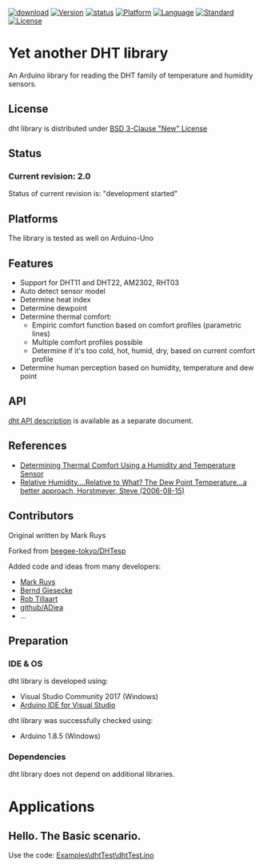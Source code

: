 [![download](https://img.shields.io/badge/current-download-brightgreen.svg)](https://github.com/jbanaszczyk/dht/archive/master.zip)
[![Version](https://img.shields.io/badge/release-2.0-brightgreen.svg)](https://github.com/jbanaszczyk/dht/releases)
[![status](https://img.shields.io/badge/status-alpha-red.svg)](https://github.com/jbanaszczyk/dht/releases)
[![Platform](https://img.shields.io/badge/platform-arduino-blue.svg)](https://www.arduino.cc/)
[![Language](https://img.shields.io/badge/language-C++-blue.svg)](https://isocpp.org/)
[![Standard](https://img.shields.io/badge/c%2B%2B-11/14-blue.svg)](https://en.wikipedia.org/wiki/C%2B%2B#Standardization)
[![License](https://img.shields.io/badge/license-BSD-blue.svg)](https://github.com/jbanaszczyk/dht/blob/master/LICENSE)


# Yet another DHT library

An Arduino library for reading the DHT family of temperature and humidity sensors.

## License

dht library is distributed under [BSD 3-Clause "New" License](https://github.com/jbanaszczyk/dht/blob/master/LICENSE)

## Status

### Current revision: 2.0

Status of current revision is: "development started"

## Platforms

The library is tested as well on Arduino-Uno

## Features

- Support for DHT11 and DHT22, AM2302, RHT03
- Auto detect sensor model
- Determine heat index
- Determine dewpoint
- Determine thermal comfort:
  * Empiric comfort function based on comfort profiles (parametric lines)
  * Multiple comfort profiles possible
  * Determine if it's too cold, hot, humid, dry, based on current comfort profile
- Determine human perception based on humidity, temperature and dew point 

## API

[dht API description](API.md) is available as a separate document.

## References

* [Determining Thermal Comfort Using a Humidity and Temperature Sensor](https://www.azosensors.com/article.aspx?ArticleID=487)
* [Relative Humidity....Relative to What? The Dew Point Temperature...a better approach, Horstmeyer, Steve (2006-08-15)](http://www.shorstmeyer.com/wxfaqs/humidity/humidity.html)

## Contributors

Original written by Mark Ruys

Forked from [beegee-tokyo/DHTesp](https://github.com/beegee-tokyo/DHTesp)

Added code and ideas from many developers:
- [Mark Ruys](https://github.com/markruys/arduino-DHT)
- [Bernd Giesecke](https://github.com/beegee-tokyo/DHTesp)
- [Rob Tillaart](https://github.com/RobTillaart/libDHT)
- [github/ADiea](https://github.com/ADiea/libDHT)
- ...


## Preparation

### IDE & OS

dht library is developed using:
* Visual Studio Community 2017 (Windows)
* [Arduino IDE for Visual Studio](http://www.visualmicro.com)

dht library was successfully checked using:
* Arduino 1.8.5 (Windows)

### Dependencies

dht library does not depend on additional libraries.

# Applications

## Hello. The Basic scenario.<a name="dhtTest"></a>

Use the code:  [Examples\dhtTest\dhtTest.ino](https://github.com/jbanaszczyk/dht/blob/master/Examples/dhtTest/dhtTest.ino)
